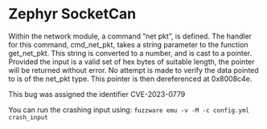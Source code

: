 # Zephyr SocketCan

Within the network module, a command “net pkt”, is defined. The handler for this command, cmd_net_pkt, takes a string parameter to the function get_net_pkt. This string is converted to a number, and is cast to a pointer. Provided the input is a valid set of hex bytes of suitable length, the pointer will be returned without error. No attempt is made to verify the data pointed to is of the net_pkt type. This pointer is then dereferenced at 0x8008c4e.

This bug was assigned the identifier CVE-2023-0779

You can run the crashing input using: ``fuzzware emu -v -M -c config.yml crash_input``
